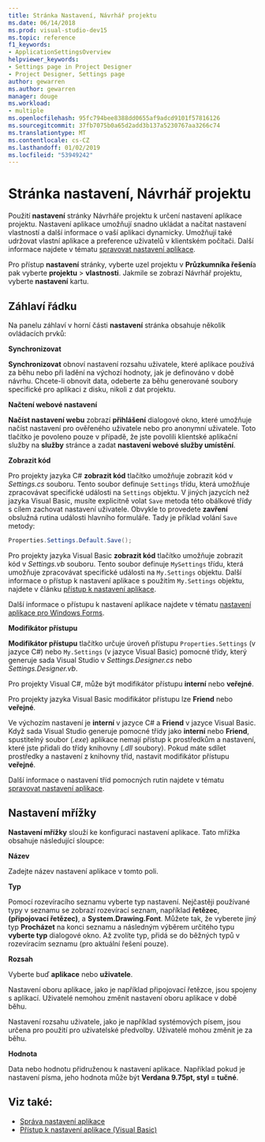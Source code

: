 ```yaml
---
title: Stránka Nastavení, Návrhář projektu
ms.date: 06/14/2018
ms.prod: visual-studio-dev15
ms.topic: reference
f1_keywords:
- ApplicationSettingsOverview
helpviewer_keywords:
- Settings page in Project Designer
- Project Designer, Settings page
author: gewarren
ms.author: gewarren
manager: douge
ms.workload:
- multiple
ms.openlocfilehash: 95fc794bee8388dd0655af9adcd9101f57816126
ms.sourcegitcommit: 37fb7075b0a65d2add3b137a5230767aa3266c74
ms.translationtype: MT
ms.contentlocale: cs-CZ
ms.lasthandoff: 01/02/2019
ms.locfileid: "53949242"
---
```

# <a name="settings-page-project-designer"></a>Stránka nastavení, Návrhář projektu

Použití **nastavení** stránky Návrháře projektu k určení nastavení aplikace projektu. Nastavení aplikace umožňují snadno ukládat a načítat nastavení vlastností a další informace o vaší aplikaci dynamicky. Umožňují také udržovat vlastní aplikace a preference uživatelů v klientském počítači. Další informace najdete v tématu [spravovat nastavení aplikace](../managing-application-settings-dotnet.md).

Pro přístup **nastavení** stránky, vyberte uzel projektu v **Průzkumníka řešení**a pak vyberte **projektu** > **vlastnosti**. Jakmile se zobrazí Návrhář projektu, vyberte **nastavení** kartu.

## <a name="header-bar"></a>Záhlaví řádku

Na panelu záhlaví v horní části **nastavení** stránka obsahuje několik ovládacích prvků:

**Synchronizovat**

**Synchronizovat** obnoví nastavení rozsahu uživatele, které aplikace používá za běhu nebo při ladění na výchozí hodnoty, jak je definováno v době návrhu. Chcete-li obnovit data, odeberte za běhu generované soubory specifické pro aplikaci z disku, nikoli z dat projektu.

**Načtení webové nastavení**

**Načíst nastavení webu** zobrazí **přihlášení** dialogové okno, které umožňuje načíst nastavení pro ověřeného uživatele nebo pro anonymní uživatele. Toto tlačítko je povoleno pouze v případě, že jste povolili klientské aplikační služby na **služby** stránce a zadat **nastavení webové služby umístění**.

**Zobrazit kód**

Pro projekty jazyka C# **zobrazit kód** tlačítko umožňuje zobrazit kód v *Settings.cs* souboru. Tento soubor definuje `Settings` třídu, která umožňuje zpracovávat specifické události na `Settings` objektu. V jiných jazycích než jazyka Visual Basic, musíte explicitně volat `Save` metoda této obálkové třídy s cílem zachovat nastavení uživatele. Obvykle to provedete **zavření** obslužná rutina události hlavního formuláře. Tady je příklad volání `Save` metody:

```csharp
Properties.Settings.Default.Save();
```

Pro projekty jazyka Visual Basic **zobrazit kód** tlačítko umožňuje zobrazit kód v *Settings.vb* souboru. Tento soubor definuje `MySettings` třídu, která umožňuje zpracovávat specifické události na `My.Settings` objektu. Další informace o přístup k nastavení aplikace s použitím `My.Settings` objektu, najdete v článku [přístup k nastavení aplikace](/dotnet/visual-basic/developing-apps/programming/app-settings/accessing-application-settings).

Další informace o přístupu k nastavení aplikace najdete v tématu [nastavení aplikace pro Windows Forms](/dotnet/framework/winforms/advanced/application-settings-for-windows-forms).

**Modifikátor přístupu**

**Modifikátor přístupu** tlačítko určuje úroveň přístupu `Properties.Settings` (v jazyce C#) nebo `My.Settings` (v jazyce Visual Basic) pomocné třídy, který generuje sada Visual Studio v *Settings.Designer.cs* nebo *Settings.Designer.vb*.

Pro projekty Visual C#, může být modifikátor přístupu **interní** nebo **veřejné**.

Pro projekty jazyka Visual Basic modifikátor přístupu lze **Friend** nebo **veřejné**.

Ve výchozím nastavení je **interní** v jazyce C# a **Friend** v jazyce Visual Basic. Když sada Visual Studio generuje pomocné třídy jako **interní** nebo **Friend**, spustitelný soubor (*.exe*) aplikace nemají přístup k prostředkům a nastavení, které jste přidali do třídy knihovny (*.dll* soubory). Pokud máte sdílet prostředky a nastavení z knihovny tříd, nastavit modifikátor přístupu **veřejné**.

Další informace o nastavení tříd pomocných rutin najdete v tématu [spravovat nastavení aplikace](../managing-application-settings-dotnet.md).

## <a name="settings-grid"></a>Nastavení mřížky

**Nastavení mřížky** slouží ke konfiguraci nastavení aplikace. Tato mřížka obsahuje následující sloupce:

**Název**

Zadejte název nastavení aplikace v tomto poli.

**Typ**

Pomocí rozevíracího seznamu vyberte typ nastavení. Nejčastěji používané typy v seznamu se zobrazí rozevírací seznam, například **řetězec**, **(připojovací řetězec)**, a **System.Drawing.Font**. Můžete tak, že vyberete jiný typ **Procházet** na konci seznamu a následným výběrem určitého typu **vyberte typ** dialogové okno. Až zvolíte typ, přidá se do běžných typů v rozevíracím seznamu (pro aktuální řešení pouze).

**Rozsah**

Vyberte buď **aplikace** nebo **uživatele**.

Nastavení oboru aplikace, jako je například připojovací řetězce, jsou spojeny s aplikací. Uživatelé nemohou změnit nastavení oboru aplikace v době běhu.

Nastavení rozsahu uživatele, jako je například systémových písem, jsou určena pro použití pro uživatelské předvolby. Uživatelé mohou změnit je za běhu.

**Hodnota**

Data nebo hodnotu přidruženou k nastavení aplikace. Například pokud je nastavení písma, jeho hodnota může být **Verdana 9.75pt, styl = tučné**.

## <a name="see-also"></a>Viz také:

- [Správa nastavení aplikace](../managing-application-settings-dotnet.md)
- [Přístup k nastavení aplikace (Visual Basic)](/dotnet/visual-basic/developing-apps/programming/app-settings/accessing-application-settings)